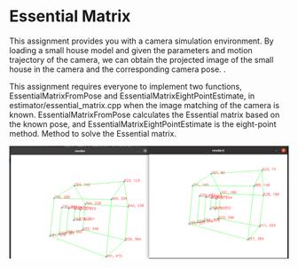 # Essential Matrix

This assignment provides you with a camera simulation environment. By loading a small house model and given the parameters and motion trajectory of the camera, we can obtain the projected image of the small house in the camera and the corresponding camera pose. .

This assignment requires everyone to implement two functions, EssentialMatrixFromPose and EssentialMatrixEightPointEstimate, in estimator/essential_matrix.cpp when the image matching of the camera is known. EssentialMatrixFromPose calculates the Essential matrix based on the known pose, and EssentialMatrixEightPointEstimate is the eight-point method. Method to solve the Essential matrix.



![](./essential.png)

